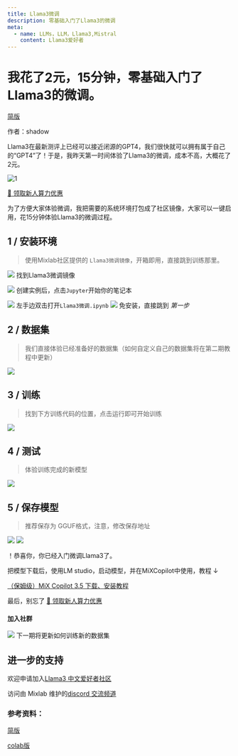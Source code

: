 ```yaml
---
title: Llama3微调
description: 零基础入门了Llama3的微调
meta:
  - name: LLMs，LLM，Llama3,Mistral
    content: Llama3爱好者
---
```


# 我花了2元，15分钟，零基础入门了Llama3的微调。

[简版](https://mp.weixin.qq.com/s/qcBddyN8srFB0MPh5shgtQ)

作者：shadow

Llama3在最新测评上已经可以接近闭源的GPT4，我们很快就可以拥有属于自己的“GPT4”了！于是，我昨天第一时间体验了Llama3的微调，成本不高，大概花了2元。

![1](./media/w1.webp)

[🚀 领取新人算力优惠](https://console.casdao.com:9001/#/s-login?refer=6fad0da0cbf7c12f2242adfd0e2e9eabb95a2e55ff141a3bcf4d6b3853bf2edb)

为了方便大家体验微调，我把需要的系统环境打包成了社区镜像，大家可以一键启用，花15分钟体验Llama3的微调过程。

## 1 / 安装环境
> 使用Mixlab社区提供的 ```Llama3微调镜像```，开箱即用，直接跳到训练那里。

![](./media/w2.png)
找到Llama3微调镜像

![](./media/w22.png)
创建实例后，点击```Jupyter```开始你的笔记本

![](./media/w3.png)
左手边双击打开```Llama3微调.ipynb```
![](./media/w4.png)
免安装，直接跳到 *第一步*

## 2 / 数据集
> 我们直接体验已经准备好的数据集（如何自定义自己的数据集将在第二期教程中更新）

![](./media/d1.png)


## 3 / 训练
> 找到下方训练代码的位置，点击运行即可开始训练

![](./media/d2.png)

## 4 / 测试
> 体验训练完成的新模型

![](./media/d3.png)

## 5 / 保存模型
> 推荐保存为 GGUF格式，注意，修改保存地址

![](./media/d4.png)
![](./media/d5.png)


！恭喜你，你已经入门微调Llama3了。


把模型下载后，使用LM studio，启动模型，并在MiXCopilot中使用，教程 ↓

[（保姆级）MiX Copilot 3.5 下载、安装教程](https://mp.weixin.qq.com/s/Yfz6-wbDdbJtcL5gtch9Qw)


最后，别忘了 [🚀 领取新人算力优惠](https://console.casdao.com:9001/#/s-login?refer=6fad0da0cbf7c12f2242adfd0e2e9eabb95a2e55ff141a3bcf4d6b3853bf2edb)



#### 加入社群
![](./media/d7.jpg)
下一期将更新如何训练新的数据集



## 进一步的支持

欢迎申请加入[Llama3 中文爱好者社区](https://docs.qq.com/form/page/DU1FReEpXdkpKWHlO)

访问由 Mixlab 维护的[discord 交流频道](https://discord.gg/cXs9vZSqeK)


### 参考资料：
[简版](https://mp.weixin.qq.com/s/qcBddyN8srFB0MPh5shgtQ)

[colab版](https://mp.weixin.qq.com/s/VV1BUMQIMrb5LxQNusQsDg)
